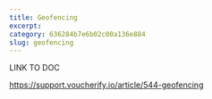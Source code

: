 ```yaml
---
title: Geofencing
excerpt: 
category: 636284b7e6b02c00a136e884
slug: geofencing
---
```


LINK TO DOC

https://support.voucherify.io/article/544-geofencing